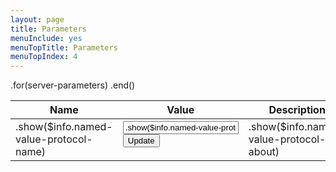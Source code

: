 ```yaml
---
layout: page
title: Parameters
menuInclude: yes
menuTopTitle: Parameters
menuTopIndex: 4
---
```

<table class="parameter-table">
    <thead>
        <tr>
            <th>Name</th>
            <th>Value</th>
            <th>Description</th>
        </tr>
    </thead>
    <tbody>
	.for(server-parameters)
        <tr>
            <td>.show($info.named-value-protocol-name)</td>
            <td>
                <form method="post" action="/serveradmin/command/set-server-parameter">
                	<input type="hidden" name="server-parameter-name" value=".show($info.named-value-protocol-name)">
                    <input type="text" name="server-parameter-value" value=".show($info.named-value-protocol-value)">
                    <input type="submit" value="Update">
                </form>
            </td>
	        <td>.show($info.named-value-protocol-about)</td>
    	</tr>
	.end()
	</tbody>
</table>
